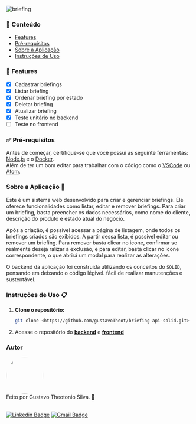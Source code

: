 
![briefing](https://github.com/gustavoTheot/briefing-api-solid/assets/44641003/bf4e0e8a-79e3-470f-839d-ea8c64264e46)
### 📂 Conteúdo

- [Features](#fet)
- [Pré-requisitos](#pre)
- [Sobre a Aplicação](#sobre)
- [Instruções de Uso](#instrucoes)

<a id="fet"></a>

### 📝 Features

- [x] Cadastrar briefings
- [x] Listar briefing
- [x] Ordenar briefing por estado
- [x] Deletar briefing
- [x] Atualizar briefing
- [x] Teste unitário no backend
- [ ] Teste no frontend

<a id="pre"></a>

### ✅ Pré-requisitos

Antes de começar, certifique-se que você possui as seguinte ferramentas: [Node.js](https://nodejs.org/en) e o [Docker](https://www.docker.com/). <br>
Além de ter um bom editar para trabalhar com o código como o [VSCode](https://code.visualstudio.com/Download) ou [Atom](https://atom-editor.cc/).

<a id="sobre"></a>

### Sobre a Aplicação 🚀

Este é um sistema web desenvolvido para criar e gerenciar briefings. Ele oferece funcionalidades como listar, editar e remover briefings. Para criar um briefing, basta preencher os dados necessários, como nome do cliente, descrição do produto e estado atual do negócio.

Após a criação, é possível acessar a página de listagem, onde todos os briefings criados são exibidos. A partir dessa lista, é possível editar ou remover um briefing. Para remover basta clicar no icone, confirmar se realmente deseja ralizar a exclusão, e para editar, basta clicar no ícone correspondente, o que abrirá um modal para realizar as alterações.

O backend da aplicação foi construida utilizando os conceitos do `SOLID`, pensando em deixando o código légivel. fácil de realizar manutenções e sustentável.

<a id="instrucoes"></a>

### Instruções de Uso 📋

1. **Clone o repositório:**

      ```bash
      git clone <https://github.com/gustavoTheot/briefing-api-solid.git>
      ```

2. Acesse o repositório do **[backend](./backend/README.md)** e **[frontend](./frontend/README.md)**

### Autor

 <img style="border-radius: 50%;" src="https://avatars.githubusercontent.com/u/44641003?v=4" width="100px;" alt=""/>
 <br>
Feito por Gustavo Theotonio Silva. 🚀
<br>
<br>

[![Linkedin Badge](https://img.shields.io/badge/-Gustavo-blue?style=flat-square&logo=Linkedin&logoColor=white&link=https://www.linkedin.com/in/tgmarinho/)](https://www.linkedin.com/in/gustavo-silva-theotonio/)
[![Gmail Badge](https://img.shields.io/badge/-gustavotheotonio46@gmail.com-c14438?style=flat-square&logo=Gmail&logoColor=white&link=mailto:gustavotheotonio46)](gustavotheotonio46@gmail.com)

